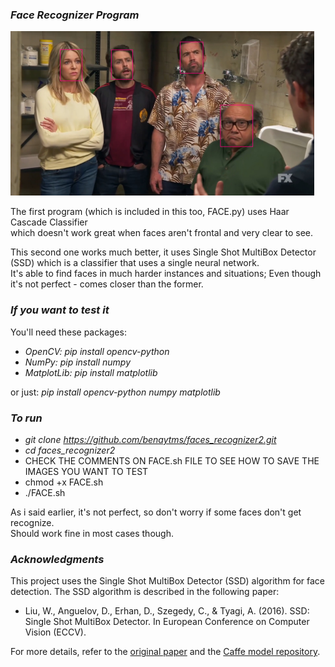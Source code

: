 ### ***Face Recognizer Program***  

![the gang gets recognized](image.png)

The first program (which is included in this too, FACE.py) uses Haar Cascade Classifier  
which doesn't work great when faces aren't frontal and very clear to see.  

This second one works much better, it uses Single Shot MultiBox Detector (SSD)
which is a classifier that uses a single neural network.  
It's able to find faces in much harder instances and situations; Even though it's not perfect - comes closer than the former.

### ***If you want to test it***  
You'll need these packages:  
* *OpenCV: pip install opencv-python*  
* *NumPy: pip install numpy*
* *MatplotLib: pip install matplotlib*

or just: *pip install opencv-python numpy matplotlib*

### ***To run***
* *git clone https://github.com/benaytms/faces_recognizer2.git*
* *cd faces_recognizer2*
* CHECK THE COMMENTS ON FACE.sh FILE TO SEE HOW TO SAVE THE IMAGES YOU WANT TO TEST
* chmod +x FACE.sh
* ./FACE.sh

As i said earlier, it's not perfect, so don't worry if some faces don't get recognize.  
Should work fine in most cases though.

### ***Acknowledgments***

This project uses the Single Shot MultiBox Detector (SSD) algorithm for face detection. The SSD algorithm is described in the following paper:

- Liu, W., Anguelov, D., Erhan, D., Szegedy, C., & Tyagi, A. (2016). SSD: Single Shot MultiBox Detector. In European Conference on Computer Vision (ECCV).

For more details, refer to the [original paper](https://arxiv.org/abs/1512.02325) and the [Caffe model repository](https://github.com/weiliu89/caffe/tree/ssd).
